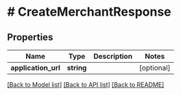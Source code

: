 # # CreateMerchantResponse

## Properties

Name | Type | Description | Notes
------------ | ------------- | ------------- | -------------
**application_url** | **string** |  | [optional]

[[Back to Model list]](../../README.md#models) [[Back to API list]](../../README.md#endpoints) [[Back to README]](../../README.md)
